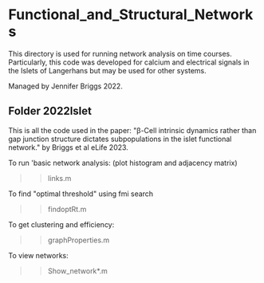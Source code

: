 # Functional_and_Structural_Networks
This directory is used for running network analysis on time courses. Particularly, this code was developed for calcium and electrical signals in the Islets of Langerhans but may be used for other systems.

Managed by Jennifer Briggs 2022.

## Folder 2022Islet

This is all the code used in the paper: "β-Cell intrinsic dynamics rather than gap junction structure dictates subpopulations in the islet functional network." by Briggs et al eLife 2023.


To run 'basic network analysis: (plot histogram and adjacency matrix)
>> links.m

To find "optimal threshold" using fmi search
>> findoptRt.m

To get clustering and efficiency: 
>> graphProperties.m

To view networks: 
>> Show_network*.m



